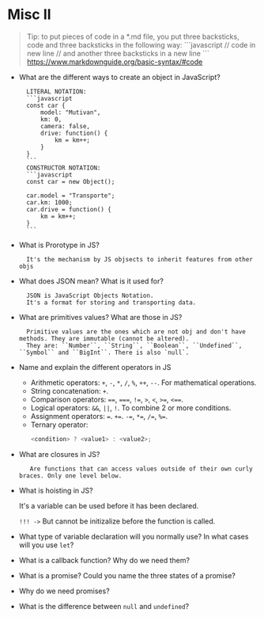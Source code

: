 # Misc II

> Tip: to put pieces of code in a *.md file, you put three backsticks, code and three backsticks in the following way: 
\```javascript 
// code in new line
// and another three backsticks in a new line
\```
https://www.markdownguide.org/basic-syntax/#code


- What are the different ways to create an object in JavaScript?

        LITERAL NOTATION:
        ```javascript
        const car {
            model: "Mutivan",
            km: 0,
            camera: false,
            drive: function() {
                km = km++;
            }
        }
        ```
        CONSTRUCTOR NOTATION:
        ```javascript
        const car = new Object();

        car.model = "Transporte";
        car.km: 1000;
        car.drive = function() {
            km = km++;
        }
        ```


- What is Prorotype in JS?

        It's the mechanism by JS objsects to inherit features from other objs

- What does JSON mean? What is it used for?

        JSON is JavaScript Objects Notation.
        It's a format for storing and transporting data.

- What are primitives values? What are those in JS?

        Primitive values are the ones which are not obj and don't have methods. They are immutable (cannot be altered).
        They are: ``Number``, ``String``, ``Boolean``, ``Undefined``, ``Symbol`` and ``BigInt``. There is also `null`.

- Name and explain the different operators in JS

    - Arithmetic operators: `+`, `-`, `*`, ``/``, ``%``, ``++``, `--`. For mathematical operations.
    - String concatenation: ``+``.
    - Comparison operators: ``==``, ``===``, ``!=``, `>`, ``<``, ``>=``, ``<==``.
    - Logical operators: ``&&``, ``||``, ``!``. To combine 2 or more conditions.
    - Assignment operators: `=`. ``+=``. ``-=``, ``*=``, ``/=``, ``%=``.
    - Ternary operator: 
        ```javascript
        <condition> ? <value1> : <value2>;
        ```
- What are closures in JS?

         Are functions that can access values outside of their own curly braces. Only one level below.

- What is hoisting in JS?

    It's a variable can be used before it has been declared. 
    
    ``!!! ->`` But cannot be initizalize before the function is called.

- What type of variable declaration will you normally use? In what cases will you use `let`?

- What is a callback function? Why do we need them?

- What is a promise? Could you name the three states of a promise?

- Why do we need promises?

- What is the difference between `null` and `undefined`?